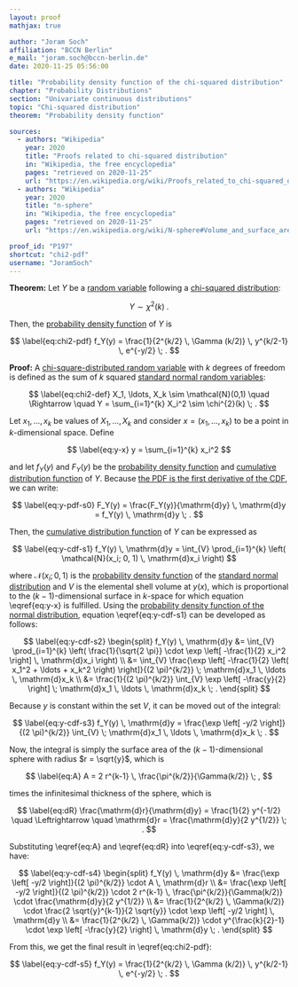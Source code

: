 ```yaml
---
layout: proof
mathjax: true

author: "Joram Soch"
affiliation: "BCCN Berlin"
e_mail: "joram.soch@bccn-berlin.de"
date: 2020-11-25 05:56:00

title: "Probability density function of the chi-squared distribution"
chapter: "Probability Distributions"
section: "Univariate continuous distributions"
topic: "Chi-squared distribution"
theorem: "Probability density function"

sources:
  - authors: "Wikipedia"
    year: 2020
    title: "Proofs related to chi-squared distribution"
    in: "Wikipedia, the free encyclopedia"
    pages: "retrieved on 2020-11-25"
    url: "https://en.wikipedia.org/wiki/Proofs_related_to_chi-squared_distribution#Derivation_of_the_pdf_for_k_degrees_of_freedom"
  - authors: "Wikipedia"
    year: 2020
    title: "n-sphere"
    in: "Wikipedia, the free encyclopedia"
    pages: "retrieved on 2020-11-25"
    url: "https://en.wikipedia.org/wiki/N-sphere#Volume_and_surface_area"

proof_id: "P197"
shortcut: "chi2-pdf"
username: "JoramSoch"
---
```



**Theorem:** Let $Y$ be a [random variable](/D/rvar) following a [chi-squared distribution](/D/chi2):

$$ \label{eq:chi2}
Y \sim \chi^{2}(k) \; .
$$

Then, the [probability density function](/D/pdf) of $Y$ is

$$ \label{eq:chi2-pdf}
f_Y(y) = \frac{1}{2^{k/2} \, \Gamma (k/2)} \, y^{k/2-1} \, e^{-y/2} \; .
$$


**Proof:** A [chi-square-distributed random variable](/D/chi2) with $k$ degrees of freedom is defined as the sum of $k$ squared [standard normal random variables](/D/snorm):

$$ \label{eq:chi2-def}
X_1, \ldots, X_k \sim \mathcal{N}(0,1) \quad \Rightarrow \quad Y = \sum_{i=1}^{k} X_i^2 \sim \chi^{2}(k) \; .
$$

Let $x_1, \ldots, x_k$ be values of $X_1, \ldots, X_k$ and consider $x = \left( x_1, \ldots, x_k \right)$ to be a point in $k$-dimensional space. Define

$$ \label{eq:y-x}
y = \sum_{i=1}^{k} x_i^2
$$

and let $f_Y(y)$ and $F_Y(y)$ be the [probability density function](/D/pdf) and [cumulative distribution function](/D/cdf) of $Y$. Because [the PDF is the first derivative of the CDF](/P/pdf-cdf), we can write:

$$ \label{eq:y-pdf-s0}
F_Y(y) = \frac{F_Y(y)}{\mathrm{d}y} \, \mathrm{d}y = f_Y(y) \, \mathrm{d}y \; .
$$

Then, the [cumulative distribution function](/D/cdf) of $Y$ can be expressed as

$$ \label{eq:y-cdf-s1}
f_Y(y) \, \mathrm{d}y = \int_{V} \prod_{i=1}^{k} \left( \mathcal{N}(x_i; 0, 1) \, \mathrm{d}x_i \right)
$$

where $\mathcal{N}(x_i; 0, 1)$ is the [probability density function](/D/pdf) of the [standard normal distribution](/D/snorm) and $V$ is the elemental shell volume at $y(x)$, which is proportional to the $(k-1)$-dimensional surface in $k$-space for which equation \eqref{eq:y-x} is fulfilled. Using the [probability density function of the normal distribution](/P/norm-pdf), equation \eqref{eq:y-cdf-s1} can be developed as follows:

$$ \label{eq:y-cdf-s2}
\begin{split}
f_Y(y) \, \mathrm{d}y &= \int_{V} \prod_{i=1}^{k} \left( \frac{1}{\sqrt{2 \pi}} \cdot \exp \left[ -\frac{1}{2} x_i^2 \right] \, \mathrm{d}x_i \right) \\
&= \int_{V} \frac{\exp \left[ -\frac{1}{2} \left( x_1^2 + \ldots + x_k^2 \right) \right]}{(2 \pi)^{k/2}} \; \mathrm{d}x_1 \, \ldots \, \mathrm{d}x_k \\
&= \frac{1}{(2 \pi)^{k/2}} \int_{V} \exp \left[ -\frac{y}{2} \right] \; \mathrm{d}x_1 \, \ldots \, \mathrm{d}x_k \; .
\end{split}
$$

Because $y$ is constant within the set $V$, it can be moved out of the integral:

$$ \label{eq:y-cdf-s3}
f_Y(y) \, \mathrm{d}y = \frac{\exp \left[ -y/2 \right]}{(2 \pi)^{k/2}} \int_{V} \; \mathrm{d}x_1 \, \ldots \, \mathrm{d}x_k \; .
$$

Now, the integral is simply the surface area of the $(k-1)$-dimensional sphere with radius $r = \sqrt{y}$, which is

$$ \label{eq:A}
A = 2 r^{k-1} \, \frac{\pi^{k/2}}{\Gamma(k/2)} \; ,
$$

times the infinitesimal thickness of the sphere, which is

$$ \label{eq:dR}
\frac{\mathrm{d}r}{\mathrm{d}y} = \frac{1}{2} y^{-1/2} \quad \Leftrightarrow \quad \mathrm{d}r = \frac{\mathrm{d}y}{2 y^{1/2}} \; .
$$

Substituting \eqref{eq:A} and \eqref{eq:dR} into \eqref{eq:y-cdf-s3}, we have:

$$ \label{eq:y-cdf-s4}
\begin{split}
f_Y(y) \, \mathrm{d}y &= \frac{\exp \left[ -y/2 \right]}{(2 \pi)^{k/2}} \cdot A \, \mathrm{d}r \\
&= \frac{\exp \left[ -y/2 \right]}{(2 \pi)^{k/2}} \cdot 2 r^{k-1} \, \frac{\pi^{k/2}}{\Gamma(k/2)} \cdot \frac{\mathrm{d}y}{2 y^{1/2}} \\
&= \frac{1}{2^{k/2} \, \Gamma(k/2)} \cdot \frac{2 \sqrt{y}^{k-1}}{2 \sqrt{y}} \cdot \exp \left[ -y/2 \right] \, \mathrm{d}y \\
&= \frac{1}{2^{k/2} \, \Gamma(k/2)} \cdot y^{\frac{k}{2}-1} \cdot \exp \left[ -\frac{y}{2} \right] \, \mathrm{d}y \; .
\end{split}
$$

From this, we get the final result in \eqref{eq:chi2-pdf}:

$$ \label{eq:y-cdf-s5}
f_Y(y) = \frac{1}{2^{k/2} \, \Gamma (k/2)} \, y^{k/2-1} \, e^{-y/2} \; .
$$
